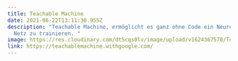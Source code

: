 ```yaml
---
title: Teachable Machine
date: 2021-06-22T13:11:30.955Z
description: "Teachable Machine, ermöglicht es ganz ohne Code ein Neuronales
  Netz zu trainieren. "
image: https://res.cloudinary.com/dt5cqs0lv/image/upload/v1624367570/Tools/Screenshot_2021-06-22_at_15-12-23_Teachable_Machine_vnqkbq.png
link: https://teachablemachine.withgoogle.com/
---
```

